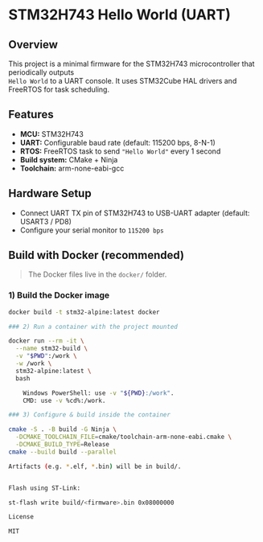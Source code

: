 # STM32H743 Hello World (UART)

## Overview
This project is a minimal firmware for the STM32H743 microcontroller that periodically outputs  
`Hello World` to a UART console. It uses STM32Cube HAL drivers and FreeRTOS for task scheduling.

## Features
- **MCU:** STM32H743
- **UART:** Configurable baud rate (default: 115200 bps, 8-N-1)
- **RTOS:** FreeRTOS task to send `"Hello World"` every 1 second
- **Build system:** CMake + Ninja
- **Toolchain:** arm-none-eabi-gcc

## Hardware Setup
- Connect UART TX pin of STM32H743 to USB-UART adapter (default: USART3 / PD8)
- Configure your serial monitor to `115200 bps`

## Build with Docker (recommended)

> The Docker files live in the `docker/` folder.

### 1) Build the Docker image
```bash
docker build -t stm32-alpine:latest docker

### 2) Run a container with the project mounted

docker run --rm -it \
  --name stm32-build \
  -v "$PWD":/work \
  -w /work \
  stm32-alpine:latest \
  bash

    Windows PowerShell: use -v "${PWD}:/work".
    CMD: use -v %cd%:/work.

### 3) Configure & build inside the container

cmake -S . -B build -G Ninja \
  -DCMAKE_TOOLCHAIN_FILE=cmake/toolchain-arm-none-eabi.cmake \
  -DCMAKE_BUILD_TYPE=Release
cmake --build build --parallel

Artifacts (e.g. *.elf, *.bin) will be in build/.


Flash using ST-Link:

st-flash write build/<firmware>.bin 0x08000000

License

MIT